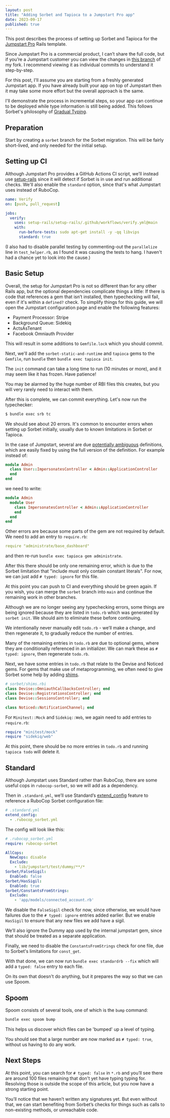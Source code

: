 ```yaml
---
layout: post
title: "Adding Sorbet and Tapioca to a Jumpstart Pro app"
date: 2023-09-17
published: true
---
```

This post describes the process of setting up Sorbet and Tapioca for the [Jumpstart Pro](https://jumpstartrails.com) Rails template.

Since Jumpstart Pro is a commercial product, I can’t share the full code, but if you’re a Jumpstart customer you can view the changes in [this branch](https://github.com/andyw8/jumpstart-pro-rails/tree/andyw8/sorbet) of my fork. I recommend viewing it as individual commits to understand it step-by-step.

For this post, I'll assume you are starting from a freshly generated Jumpstart app. If you have already built your app on top of Jumpstart then it may take some more effort but the overall approach is the same.

I'll demonstrate the process in incremental steps, so your app can continue to be deployed while type information is still being added. This follows Sorbet's philosophy of [Gradual Typing](https://sorbet.org/docs/gradual).

## Preparation

Start by creating a `sorbet` branch for the Sorbet migration. This will be fairly short-lived, and only needed for the initial setup.

## Setting up CI

Although Jumpstart Pro provides a GitHub Actions CI script, we'll instead use [setup-rails](https://www.andywaite.com/2022/04/15/reusable-github-actions-rails-workflow.html) since it will detect if Sorbet is in use and run additional checks. We'll also enable the `standard` option, since that's what Jumpstart uses instead of RuboCop.

```yml
name: Verify
on: [push, pull_request]

jobs:
  verify:
    uses: setup-rails/setup-rails/.github/workflows/verify.yml@main
    with:
      run-before-tests: sudo apt-get install -y -qq libvips
      standard: true
```

(I also had to disable parallel testing by commenting-out the `parallelize` line in `test_helper.rb`, as I found it was causing the tests to hang. I haven't had a chance yet to look into the cause.)

## Basic Setup

Overall, the setup for Jumpstart Pro is not so different than for any other Rails app, but the optional dependencies complicate things a little: If there is code that references a gem that isn’t installed, then typechecking will fail, even if it's within a `defined?` check. To simplify things for this guide, we will open the Jumpstart configuration page and enable the following features:

* Payment Processor: Stripe
* Background Queue: Sidekiq
* ActsAsTenant
* Facebook Omniauth Provider

This will result in some additions to `Gemfile.lock` which you should commit.

Next, we'll add the `sorbet-static-and-runtime` and `tapioca` gems to the `Gemfile`, run `bundle` then `bundle exec tapioca init`.

The `init` command can take a long time to run (10 minutes or more), and it may seem like it has frozen. Have patience!

You may be alarmed by the huge number of RBI files this creates, but you will very rarely need to interact with them.

After this is complete, we can commit everything. Let's now run the typechecker:

```sh
$ bundle exec srb tc
```

We should see about 20 errors. It's common to encounter errors when setting up Sorbet initially, usually due to known limitations in Sorbet or Tapioca.

In the case of Jumpstart, several are due [potentially ambiguous](https://sorbet.org/docs/error-reference#5068) definitions, which are easily fixed by using the full version of the definition. For example instead of:

```ruby
module Admin
  class User::ImpersonatesController < Admin::ApplicationController
  end
end
```
we need to write:
```ruby
module Admin
  module User
    class ImpersonatesController < Admin::ApplicationController
    end
  end
end
```

Other errors are because some parts of the gem are not required by default. We need to add an entry to `require.rb`:

```yml
require "administrate/base_dashboard"
``````

and then re-run `bundle exec tapioca gem administrate`.

After this there should be only one remaining error, which is due to the Sorbet limitation that "include must only contain constant literals". For now, we can just add `# typed: ignore` for this file.

At this point you can push to CI and everything should be green again. If you wish, you can merge the `sorbet` branch into `main` and continue the remaining work in other branches.

Although we are no longer seeing any typechecking errors, some things are being ignored because they are listed in `todo.rb` which was generated by `sorbet init`. We should aim to eliminate these before continuing.

We intentionally never manually edit `todo.rb` - we’ll make a change, and then regenerate it, to gradually reduce the number of entries.

Many of the remaining entries in `todo.rb` are due to optional gems, where they are conditionally referenced in an initializer. We can mark these as `# typed: ignore`, then regenerate `todo.rb`.

Next, we have some entries in `todo.rb` that relate to the Devise and Noticed gems. For gems that make use of metaprogramming, we often need to give Sorbet some help by adding [shims](https://sorbet.org/docs/rbi).

```ruby
# sorbet/shims.rbi
class Devise::OmniauthCallbacksController; end
class Devise::RegistrationsController; end
class Devise::SessionsController; end

class Noticed::NotificationChannel; end
```

For `Minitest::Mock` and `Sidekiq::Web`, we again need to add entries to `require.rb`:

```ruby
require "minitest/mock"
require "sidekiq/web"
```

At this point, there should be no more entries in `todo.rb` and running `tapioca todo` will delete it.

## Standard

Although Jumpstart uses Standard rather than RuboCop, there are some useful cops in `rubocop-sorbet`, so we will add as a dependency.

Then in `.standard.yml`, we’ll use Standard’s [extend_config](https://blog.testdouble.com/posts/2023-01-19-super-standard-adding-gem-extensions-and-custom-rules/) feature to reference a RuboCop Sorbet configuration file:

```yml
# .standard.yml
extend_config:
  - .rubocop_sorbet.yml
```

The config will look like this:

```yml
# .rubocop_sorbet.yml
require: rubocop-sorbet

AllCops:
  NewCops: disable
  Exclude:
    - lib/jumpstart/test/dummy/**/*
Sorbet/FalseSigil:
  Enabled: false
Sorbet/HasSigil:
  Enabled: true
Sorbet/ConstantsFromStrings:
  Exclude:
    - 'app/models/connected_account.rb'
```

We disable the `FalseSigil` check for now, since otherwise, we would have failures due to the `# typed: ignore` entries added earlier. But we enable `HasSigil` to ensure that any new files we add have a sigil.

We’ll also ignore the Dummy app used by the internal jumpstart gem, since that should be treated as a separate application.

Finally, we need to disable the `ConstantsFromStrings` check for one file, due to Sorbet's limitations for `const_get`.

With that done, we can now run `bundle exec standardrb --fix` which will add a `typed: false` entry to each file.

On its own that doesn't do anything, but it prepares the way so that we can use Spoom.

## Spoom

Spoom consists of several tools, one of which is the `bump` command:

```sh
bundle exec spoom bump
```
This helps us discover which files can be 'bumped' up a level of typing.

You should see that a large number are now marked as `# typed: true`, without us having to do any work.

## Next Steps

At this point, you can search for `# typed: false` in `*.rb` and you’ll see there are around 100 files remaining that don't yet have typing typing for. Resolving those is outside the scope of this article, but you now have a strong starting point.

You’ll notice that we haven’t written any signatures yet. But even without that, we can start benefiting from Sorbet’s checks for things such as calls to non-existing methods, or unreachable code.
